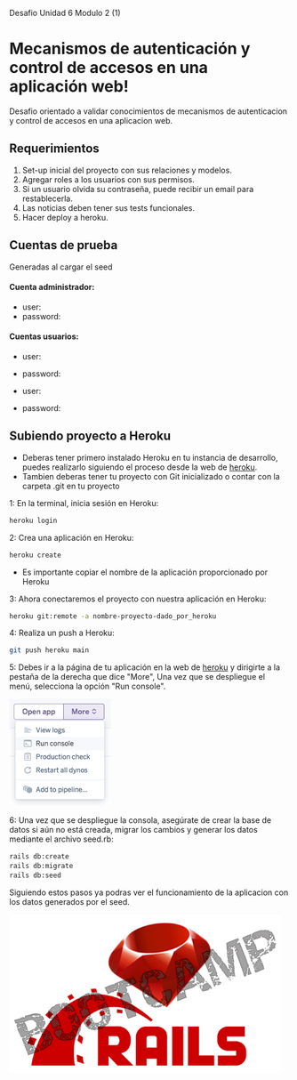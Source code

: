 Desafio Unidad 6 Modulo 2 (1)

#  Mecanismos de autenticación y control de accesos en una aplicación web!

Desafio orientado a validar conocimientos de mecanismos de autenticacion y control de accesos en una aplicacion web. 

## Requerimientos

1. Set-up inicial del proyecto con sus relaciones y modelos.
2. Agregar roles a los usuarios con sus permisos.
3. Si un usuario olvida su contraseña, puede recibir un email para restablecerla.
4. Las noticias deben tener sus tests funcionales.
5. Hacer deploy a heroku.

## Cuentas de prueba
Generadas al cargar el seed

#### Cuenta administrador:

- user: 
- password: 

#### Cuentas usuarios:

- user: 
- password: 

- user: 
- password: 


## Subiendo proyecto a Heroku

- Deberas tener primero instalado Heroku en tu instancia de desarrollo, puedes realizarlo siguiendo el proceso desde la web de [heroku](https://id.heroku.com/login).
- Tambien deberas tener tu proyecto con Git inicializado o contar con la carpeta .git en tu proyecto

1: En la terminal, inicia sesión en Heroku:

```bash
heroku login
```

2: Crea una aplicación en Heroku:

```bash
heroku create
```

- Es importante copiar el nombre de la aplicación proporcionado por Heroku

3: Ahora conectaremos el proyecto con nuestra aplicación en Heroku:

```bash
heroku git:remote -a nombre-proyecto-dado_por_heroku
```

4: Realiza un push a Heroku:

```bash
git push heroku main
```

5: Debes ir a la página de tu aplicación en la web de [heroku](https://id.heroku.com/login) y dirigirte a la pestaña de la derecha que dice "More", Una vez que se despliegue el menú, selecciona la opción "Run console".

![Logo!](https://raw.githubusercontent.com/JuanGonzalezJara/TwitterClon/main/app/assets/images/heroku_menu_console.png?token=GHSAT0AAAAAACEFOVVZ3IZDU5RD6TGA7XBSZJHG6RA)


6: Una vez que se despliegue la consola, asegúrate de crear la base de datos si aún no está creada, migrar los cambios y generar los datos mediante el archivo seed.rb:

```bash
rails db:create
rails db:migrate
rails db:seed
```

Siguiendo estos pasos ya podras ver el funcionamiento de la aplicacion con los datos generados por el seed.


![Logo!](https://raw.githubusercontent.com/JuanGonzalezJara/Desafio_RoR_Unidad4_M3_3/main/assets/ROR_Logo.png)
